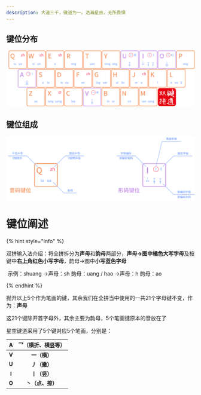 ```yaml
---
description: 大道三千，键道为一。浩瀚星辰，无所畏惧
---
```




## 键位分布

![](../.gitbook/assets/xkjd-qwerty.png)

## 键位组成

![xkjd-rules](../.gitbook/assets/xkjd-rules.png)

# 键位阐述

{% hint style="info" %}

双拼输入法介绍：将全拼拆分为**声母**和**韵母**两部分，**声母→**图中**橘色大写字母**及按键中**右上角红色小写字母**，韵母→图中**小写蓝色字母**

​	示例：shuang  →声母：sh      韵母：uang	/	hao  →声母：h     韵母：ao

{% endhint %}

抛开以上5个作为笔画的键，其余我们在全拼当中使用的一共21个字母键不变，作为：**声母**

这21个键除开首字母外，其余主要为韵母，5个笔画键原本的音放在了



星空键道采用了5个键对应5个笔画，分别是：

| **A** | **乛（横折、横竖等）** |
| :---: | :--------------------: |
| **V** |      **一（横）**      |
| **U** |      **丿（撇）**      |
| **I** |      **丨（竖）**      |
| **O** |    **丶（点、捺）**    |

